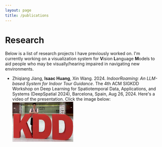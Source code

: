 ```yaml
---
layout: page
title: /publications
---
```


# Research
Below is a list of research projects I have previously worked on. I'm currently working on a visualization system for **V**ision **L**anguage **M**odels to aid people who may be visually/hearing impaired in navigating new environments.

- Zhiqiang Jiang, **Isaac Huang**, Xin Wang. 2024. *IndoorRoaming: An LLM-based System for Indoor Tour Guidance*. The 4th ACM SIGKDD Workshop on Deep Learning for Spatiotemporal Data, Applications, and Systems (DeepSpatial 2024), Barcelona, Spain, Aug 26, 2024. Here's a video of the presentation. Click the image below: <br> [<img src="assets/kdd.jpg" alt="drawing" width="200"/>](https://www.youtube.com/watch?v=3LEiOJPUFQg)
